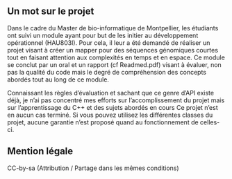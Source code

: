 ## Un mot sur le projet
Dans le cadre du Master de bio-informatique de Montpellier, les étudiants ont suivi un module ayant pour but de les initier au développement opérationnel (HAU803I). Pour cela, il leur a été demandé de réaliser un projet visant à créer un mapper pour des séquences génomiques courtes tout en faisant attention aux complexités en temps et en espace. Ce module se conclut par un oral et un rapport (cf Readmed.pdf) visant à évaluer, non pas la qualité du code mais le degré de compréhension des concepts abordés tout au long de ce module.  

Connaissant les règles d’évaluation et sachant que ce genre d’API existe déjà, je n’ai pas concentré mes efforts sur l’accomplissement du projet mais sur l’apprentissage du C++ et des sujets abordés en cours Ce projet n’est en aucun cas terminé. Si vous pouvez utilisez les différentes classes du projet, aucune garantie n’est proposé quand au fonctionnement de celles-ci.

## Mention légale
CC-by-sa (Attribution / Partage dans les mêmes conditions)
